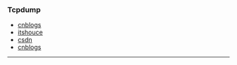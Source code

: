 ### Tcpdump

- [cnblogs](http://www.cnblogs.com/ggjucheng/archive/2012/01/14/2322659.html)
- [itshouce](http://www.itshouce.com.cn/)
- [csdn](http://blog.csdn.net/s_k_yliu/article/details/6665673/)
- [cnblogs](http://www.cnblogs.com/verawang/p/5810683.html)

---

